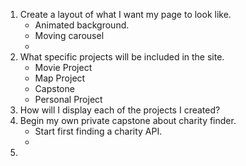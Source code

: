 1. Create a layout of what I want my page to look like.
   - Animated background.
   - Moving carousel
   - 
2. What specific projects will be included in the site.
   - Movie Project
   - Map Project
   - Capstone
   - Personal Project
3. How will I display each of the projects I created?
4. Begin my own private capstone about charity finder.
    - Start first finding a charity API.
    - 
5. 
